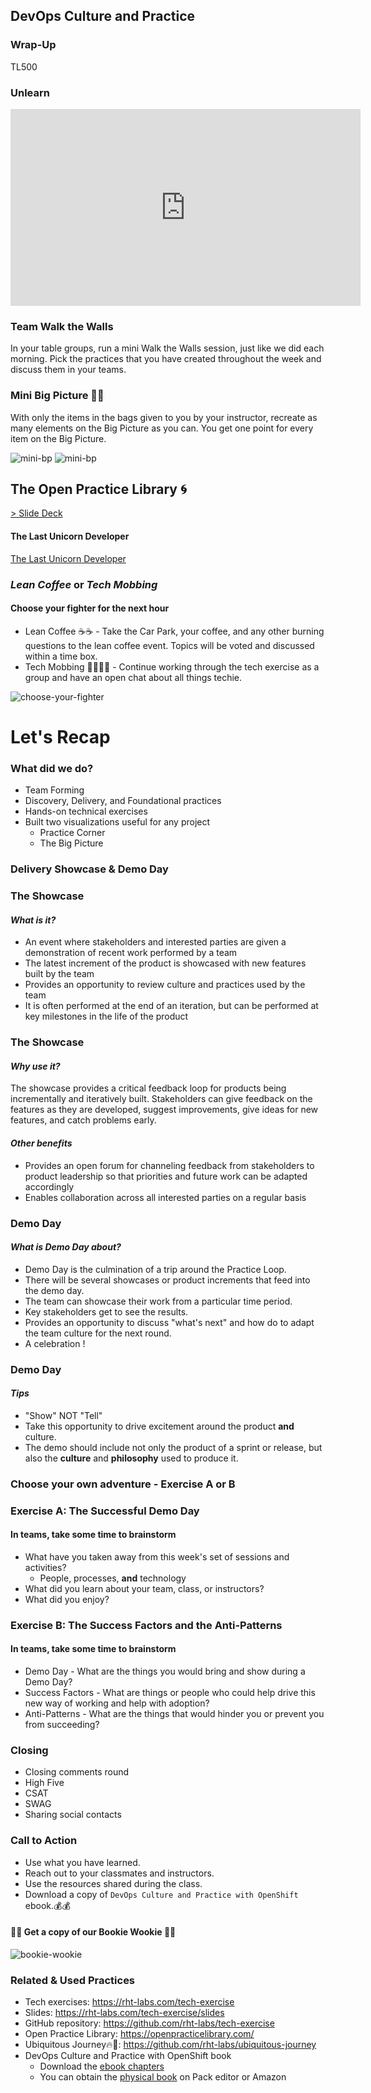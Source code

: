 <!-- .slide: data-background-image="images/RH_NewBrand_Background.png"  -->
## DevOps Culture and Practice <!-- {.element: class="course-title"} -->
### Wrap-Up <!-- {.element: class="title-color"} -->
TL500 <!-- {.element: class="title-color"} -->



### Unlearn
<iframe width="560" height="315" src="https://www.youtube.com/embed/MFzDaBzBlL0" title="YouTube video player" frameborder="0" allow="accelerometer; autoplay; clipboard-write; encrypted-media; gyroscope; picture-in-picture" allowfullscreen></iframe>



### Team Walk the Walls 
In your table groups, run a mini Walk the Walls session, just like we did each morning. Pick the practices that you have created throughout the week and discuss them in your teams.



### Mini Big Picture 🚂🚂
With only the items in the bags given to you by your instructor, recreate as many elements on the Big Picture as you can. You get one point for every item on the Big Picture. <!--{.element: style="font-size: smaller; font-weight: 400;"} -->

![mini-bp](images/wrap-up/mini-big-pic1.png) <!-- {.element: class="" style="border:none; box-shadow:none; width:300px; float:left;"} -->
![mini-bp](images/wrap-up/mini-big-pic2.png)<!-- {.element: class="" style="border:none; box-shadow:none; height:200px; float:right;"} -->



## The Open Practice Library 🌀
[> Slide Deck](https://rht-labs.com/tech-exercise/slides/content/?name=open-practice-library)



#### The Last Unicorn Developer
[The Last Unicorn Developer](https://starwarsintrocreator.kassellabs.io/?ref=redirect#!/BL_hsrSbHrhdDbVFj6VO/edit)



### _Lean Coffee_ or _Tech Mobbing_
#### Choose your fighter for the next hour

* Lean Coffee ☕☕ - Take the Car Park, your coffee, and any other burning questions to the lean coffee event. Topics will be voted and discussed within a time box.
* Tech Mobbing 👩‍💻👨‍💻 - Continue working through the tech exercise as a group and have an open chat about all things techie.

![choose-your-fighter](https://i.ytimg.com/vi/qi0ohQSdx9I/hqdefault.jpg)



# Let's Recap



### What did we do?
* Team Forming
* Discovery, Delivery, and Foundational practices
* Hands-on technical exercises
* Built two visualizations useful for any project
  * Practice Corner
  * The Big Picture




### Delivery Showcase & Demo Day



### The Showcase
#### _What is it?_
* An event where stakeholders and interested parties are given a demonstration of
recent work performed by a team
* The latest increment of the product is showcased with new features built by the team
* Provides an opportunity to review culture and practices used by the team
* It is often performed at the end of an iteration, but can be performed at key
milestones in the life of the product



### The Showcase
#### _Why use it?_
The showcase provides a critical feedback loop for products being incrementally
and iteratively built. Stakeholders can give feedback on the features as they
are developed, suggest improvements, give ideas for new features, and catch
problems early. <!--{.element: style="font-size: smaller; font-weight: 400;"} -->

#### _Other benefits_
* Provides an open forum for channeling feedback from stakeholders to product
leadership so that priorities and future work can be adapted accordingly
* Enables collaboration across all interested parties on a regular basis



### Demo Day
#### _What is Demo Day about?_
* Demo Day is the culmination of a trip around the Practice Loop.
* There will be several showcases or product increments that feed into the demo day.
* The team can showcase their work from a particular time period.
* Key stakeholders get to see the results.
* Provides an opportunity to discuss "what's next" and how do to adapt the team culture for the next round.
* A celebration !



### Demo Day
#### _Tips_
* "Show" NOT "Tell"
* Take this opportunity to drive excitement around the product **and** culture.
* The demo should include not only the product of a sprint or release, but also the **culture** and **philosophy** used to produce it.




### Choose your own adventure - Exercise A or B



### Exercise A: The Successful Demo Day 
#### In teams, take some time to brainstorm
* What have you taken away from this week's set of sessions and activities?
  * People, processes, **and** technology
* What did you learn about your team, class, or instructors?
* What did you enjoy?



### Exercise B: The Success Factors and the Anti-Patterns
#### In teams, take some time to brainstorm
* Demo Day - What are the things you would bring and show during a Demo Day?
* Success Factors - What are things or people who could help drive this new way of working and help with adoption?
* Anti-Patterns - What are the things that would hinder you or prevent you from succeeding? 



### Closing
* Closing comments round
* High Five
* CSAT
* SWAG
* Sharing social contacts



### Call to Action
* Use what you have learned.
* Reach out to your classmates and instructors.
* Use the resources shared during the class.
* Download a copy of `DevOps Culture and Practice with OpenShift` ebook.💰💰



#### 📗🐛 Get a copy of our Bookie Wookie 🍪🍪

![bookie-wookie](images/wrap-up/book.png)<!-- {.element: class="" style="max-height: 600px!important;" } -->



### Related & Used Practices
* Tech exercises: https://rht-labs.com/tech-exercise
* Slides: https://rht-labs.com/tech-exercise/slides
* GitHub repository: https://github.com/rht-labs/tech-exercise
* Open Practice Library: https://openpracticelibrary.com/
* Ubiquitous Journey🔥🦄: https://github.com/rht-labs/ubiquitous-journey
* DevOps Culture and Practice with OpenShift book
  * Download the [ebook chapters](https://www.redhat.com/en/engage/devops-culture-practice-openshift-ebooks)
  * You can obtain the [physical book](https://www.packtpub.com/product/devops-culture-and-practice-with-openshift/9781800202368) on Pack editor or Amazon




<!-- .slide: data-background-size="" data-background-image="images/wrap-up/may-the-force-be-with-you.jpeg", class="black-style" data-background-opacity="1"	 -->

